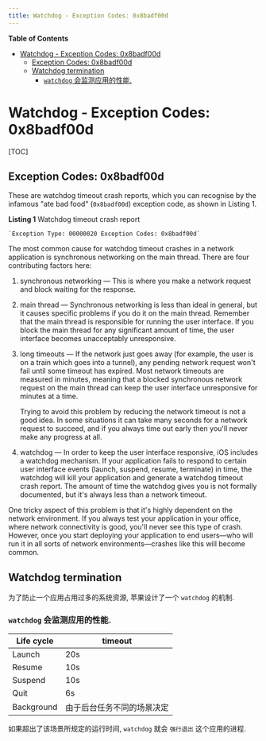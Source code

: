 ```yaml
---
title: Watchdog - Exception Codes: 0x8badf00d
---
```


<!-- START doctoc generated TOC please keep comment here to allow auto update -->
<!-- DON'T EDIT THIS SECTION, INSTEAD RE-RUN doctoc TO UPDATE -->
**Table of Contents** 

- [Watchdog - Exception Codes: 0x8badf00d](#watchdog---exception-codes-0x8badf00d)
  - [Exception Codes: 0x8badf00d](#exception-codes-0x8badf00d)
  - [Watchdog termination](#watchdog-termination)
    - [`watchdog` 会监测应用的性能.](#watchdog-会监测应用的性能)

<!-- END doctoc generated TOC please keep comment here to allow auto update -->

# Watchdog - Exception Codes: 0x8badf00d

[TOC]

## Exception Codes: 0x8badf00d

These are watchdog timeout crash reports, which you can recognise by the infamous "ate bad food" (`0x8badf00d`) exception code, as shown in Listing 1.



**Listing 1**  Watchdog timeout crash report

```
`Exception Type: 00000020 Exception Codes: 0x8badf00d`
```

The most common cause for watchdog timeout crashes in a network application is synchronous networking on the main thread. There are four contributing factors here:

1. synchronous networking — This is where you make a network request and block waiting for the response.

2. main thread — Synchronous networking is less than ideal in general, but it causes specific problems if you do it on the main thread. Remember that the main thread is responsible for running the user interface. If you block the main thread for any significant amount of time, the user interface becomes unacceptably unresponsive.

3. long timeouts — If the network just goes away (for example, the user is on a train which goes into a tunnel), any pending network request won't fail until some timeout has expired. Most network timeouts are measured in minutes, meaning that a blocked synchronous network request on the main thread can keep the user interface unresponsive for minutes at a time.

   Trying to avoid this problem by reducing the network timeout is not a good idea. In some situations it can take many seconds for a network request to succeed, and if you always time out early then you'll never make any progress at all.

4. watchdog — In order to keep the user interface responsive, iOS includes a watchdog mechanism. If your application fails to respond to certain user interface events (launch, suspend, resume, terminate) in time, the watchdog will kill your application and generate a watchdog timeout crash report. The amount of time the watchdog gives you is not formally documented, but it's always less than a network timeout.

One tricky aspect of this problem is that it's highly dependent on the network environment. If you always test your application in your office, where network connectivity is good, you'll never see this type of crash. However, once you start deploying your application to end users—who will run it in all sorts of network environments—crashes like this will become common.

## Watchdog termination

为了防止一个应用占用过多的系统资源, 苹果设计了一个 `watchdog` 的机制.

### `watchdog` 会监测应用的性能.

| Life cycle | timeout     |
| ---------- | ----------- |
| Launch     | 20s         |
| Resume     | 10s         |
| Suspend    | 10s         |
| Quit       | 6s          |
| Background | 由于后台任务不同的场景决定 |

如果超出了该场景所规定的运行时间, `watchdog` 就会 `强行退出` 这个应用的进程.




